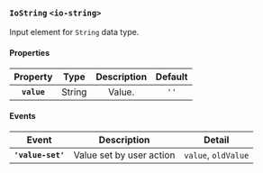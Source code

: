 ### `IoString` `<io-string>` ###

Input element for `String` data type.

#### Properties ####

| Property | Type | Description | Default |
|:--------:|:----:|:----------:|:-------:|
| **`value`** | String | Value. | `''` |

#### Events ####

| Event | Description | Detail |
|:--------:|:----:|:----------:|
| **`'value-set'`** | Value set by user action | `value`, `oldValue` |
